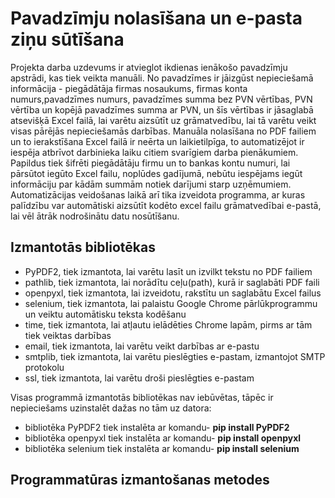 # Pavadzīmju nolasīšana un e-pasta ziņu sūtīšana
Projekta darba uzdevums ir atvieglot ikdienas ienākošo pavadzīmju apstrādi, kas tiek veikta manuāli. No pavadzīmes ir jāizgūst nepieciešamā informācija - piegādātāja firmas nosaukums, firmas konta numurs,pavadzīmes numurs, pavadzīmes summa bez PVN vērtības, PVN vērtība un kopējā pavadzīmes summa ar PVN, un šīs vērtības ir jāsaglabā atsevišķā Excel failā, lai varētu aizsūtīt uz grāmatvedību, lai tā varētu veikt visas pārējās nepieciešamās darbības. Manuāla nolasīšana no PDF failiem un to ierakstīšana Excel failā ir neērta un laikietilpīga, to automatizējot ir iespēja atbrīvot darbinieka laiku citiem svarīgiem darba pienākumiem. Papildus tiek šifrēti piegādātāju firmu un to bankas kontu numuri, lai pārsūtot iegūto Excel failu, noplūdes gadījumā, nebūtu iespējams iegūt informāciju par kādām summām notiek darījumi starp uzņēmumiem. Automatizācijas veidošanas laikā arī tika izveidota programma, ar kuras palīdzību var automātiski aizsūtīt kodēto excel failu grāmatvedībai e-pastā, lai vēl ātrāk nodrošinātu datu nosūtīšanu.

## Izmantotās bibliotēkas
- PyPDF2, tiek izmantota, lai varētu lasīt un izvilkt tekstu no PDF failiem
- pathlib, tiek izmantota, lai norādītu ceļu(path), kurā ir saglabāti PDF faili
- openpyxl, tiek izmantota, lai izveidotu, rakstītu un saglabātu Excel failus
- selenium, tiek izmantota, lai palaistu Google Chrome pārlūkprogrammu un veiktu automātisku teksta kodēšanu
- time, tiek izmantota, lai atļautu ielādēties Chrome lapām, pirms ar tām tiek veiktas darbības
- email, tiek izmantota, lai varētu veikt darbības ar e-pastu
- smtplib, tiek izmantota, lai varētu pieslēgties e-pastam, izmantojot SMTP protokolu
- ssl, tiek izmantota, lai varētu droši pieslēgties e-pastam

Visas programmā izmantotās bibliotēkas nav iebūvētas, tāpēc ir nepieciešams uzinstalēt dažas no tām uz datora:
- bibliotēka PyPDF2 tiek instalēta ar komandu- **pip install PyPDF2**
- bibliotēka openpyxl tiek instalēta ar komandu- **pip install openpyxl**
- bibliotēka selenium tiek instalēta ar komandu- **pip install selenium**

## Programmatūras izmantošanas metodes

